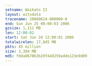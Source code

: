 ```yaml
---
setname: Waikato II
layout: witsdata
tracename: 20060624-000000-0
end: Sun Jun 25 00:00:03 2006
gzsize: 1,111 MB
len: 12:00:02
start: Sat Jun 24 12:00:01 2006
totalwirelen: 17,845 MB
pkts: 45 million
size: 3,384 MB
md5: fdda867063b29f44d259adde123e9d09
---
```


